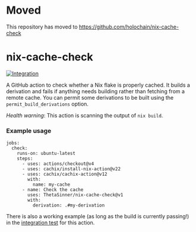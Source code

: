 # Moved

This repository has moved to https://github.com/holochain/nix-cache-check

# nix-cache-check

[![Integration](https://github.com/ThetaSinner/nix-cache-check/actions/workflows/integration.yml/badge.svg)](https://github.com/ThetaSinner/nix-cache-check/actions/workflows/integration.yml)

A GitHub action to check whether a Nix flake is properly cached. It builds
a derivation and fails if anything needs building rather than fetching
from a remote cache. You can permit some derivations to be built using the
`permit_build_derivations` option.

_Health warning_: This action is scanning the output of `nix build`.

### Example usage

```
jobs:
  check:
    runs-on: ubuntu-latest
    steps:
      - uses: actions/checkout@v4
      - uses: cachix/install-nix-action@v22
      - uses: cachix/cachix-action@v12
        with:
          name: my-cache
      - name: Check the cache
        uses: ThetaSinner/nix-cache-check@v1
        with:
          derivation: .#my-derivation
```

There is also a working example (as long as the build is currently passing!) in the [integration test](https://github.com/ThetaSinner/nix-cache-check/blob/main/.github/workflows/integration.yml) for this action.
